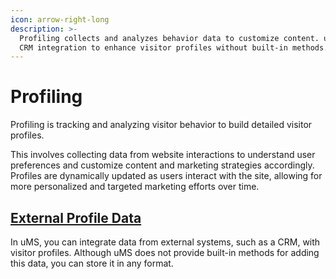 ```yaml
---
icon: arrow-right-long
description: >-
  Profiling collects and analyzes behavior data to customize content. uMS allows
  CRM integration to enhance visitor profiles without built-in methods.
---
```


# Profiling

Profiling is tracking and analyzing visitor behavior to build detailed visitor profiles.&#x20;

This involves collecting data from website interactions to understand user preferences and customize content and marketing strategies accordingly. Profiles are dynamically updated as users interact with the site, allowing for more personalized and targeted marketing efforts over time.

## [External Profile Data](external-profile-data.md)

In uMS, you can integrate data from external systems, such as a CRM, with visitor profiles. Although uMS does not provide built-in methods for adding this data, you can store it in any format.
